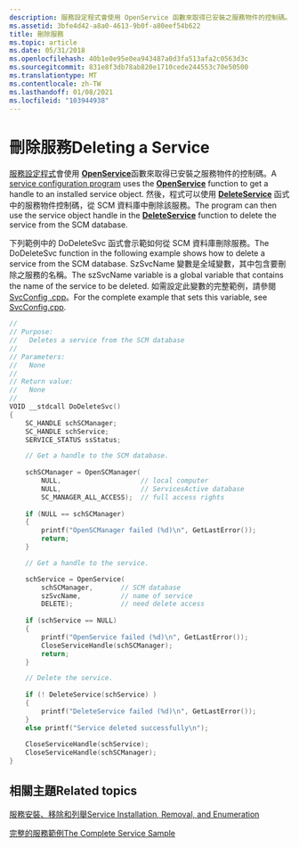 ```yaml
---
description: 服務設定程式會使用 OpenService 函數來取得已安裝之服務物件的控制碼。 然後，程式可以使用 DeleteService 函式中的服務物件控制碼，從 SCM 資料庫中刪除該服務。
ms.assetid: 3bfe4d42-a8a0-4613-9b0f-a80eef54b622
title: 刪除服務
ms.topic: article
ms.date: 05/31/2018
ms.openlocfilehash: 40b1e0e95e0ea943487a0d3fa513afa2c0563d3c
ms.sourcegitcommit: 831e8f3db78ab820e1710cede244553c70e50500
ms.translationtype: MT
ms.contentlocale: zh-TW
ms.lasthandoff: 01/08/2021
ms.locfileid: "103944938"
---
```

# <a name="deleting-a-service"></a><span data-ttu-id="fd1db-104">刪除服務</span><span class="sxs-lookup"><span data-stu-id="fd1db-104">Deleting a Service</span></span>

<span data-ttu-id="fd1db-105">[服務設定程式](service-configuration-programs.md)會使用 [**OpenService**](/windows/desktop/api/Winsvc/nf-winsvc-openservicea)函數來取得已安裝之服務物件的控制碼。</span><span class="sxs-lookup"><span data-stu-id="fd1db-105">A [service configuration program](service-configuration-programs.md) uses the [**OpenService**](/windows/desktop/api/Winsvc/nf-winsvc-openservicea) function to get a handle to an installed service object.</span></span> <span data-ttu-id="fd1db-106">然後，程式可以使用 [**DeleteService**](/windows/desktop/api/Winsvc/nf-winsvc-deleteservice) 函式中的服務物件控制碼，從 SCM 資料庫中刪除該服務。</span><span class="sxs-lookup"><span data-stu-id="fd1db-106">The program can then use the service object handle in the [**DeleteService**](/windows/desktop/api/Winsvc/nf-winsvc-deleteservice) function to delete the service from the SCM database.</span></span>

<span data-ttu-id="fd1db-107">下列範例中的 DoDeleteSvc 函式會示範如何從 SCM 資料庫刪除服務。</span><span class="sxs-lookup"><span data-stu-id="fd1db-107">The DoDeleteSvc function in the following example shows how to delete a service from the SCM database.</span></span> <span data-ttu-id="fd1db-108">SzSvcName 變數是全域變數，其中包含要刪除之服務的名稱。</span><span class="sxs-lookup"><span data-stu-id="fd1db-108">The szSvcName variable is a global variable that contains the name of the service to be deleted.</span></span> <span data-ttu-id="fd1db-109">如需設定此變數的完整範例，請參閱 [SvcConfig .cpp](svcconfig-cpp.md)。</span><span class="sxs-lookup"><span data-stu-id="fd1db-109">For the complete example that sets this variable, see [SvcConfig.cpp](svcconfig-cpp.md).</span></span>


```C++
//
// Purpose: 
//   Deletes a service from the SCM database
//
// Parameters:
//   None
// 
// Return value:
//   None
//
VOID __stdcall DoDeleteSvc()
{
    SC_HANDLE schSCManager;
    SC_HANDLE schService;
    SERVICE_STATUS ssStatus; 

    // Get a handle to the SCM database. 
 
    schSCManager = OpenSCManager( 
        NULL,                    // local computer
        NULL,                    // ServicesActive database 
        SC_MANAGER_ALL_ACCESS);  // full access rights 
 
    if (NULL == schSCManager) 
    {
        printf("OpenSCManager failed (%d)\n", GetLastError());
        return;
    }

    // Get a handle to the service.

    schService = OpenService( 
        schSCManager,       // SCM database 
        szSvcName,          // name of service 
        DELETE);            // need delete access 
 
    if (schService == NULL)
    { 
        printf("OpenService failed (%d)\n", GetLastError()); 
        CloseServiceHandle(schSCManager);
        return;
    }

    // Delete the service.
 
    if (! DeleteService(schService) ) 
    {
        printf("DeleteService failed (%d)\n", GetLastError()); 
    }
    else printf("Service deleted successfully\n"); 
 
    CloseServiceHandle(schService); 
    CloseServiceHandle(schSCManager);
}
```



## <a name="related-topics"></a><span data-ttu-id="fd1db-110">相關主題</span><span class="sxs-lookup"><span data-stu-id="fd1db-110">Related topics</span></span>

<dl> <dt>

[<span data-ttu-id="fd1db-111">服務安裝、移除和列舉</span><span class="sxs-lookup"><span data-stu-id="fd1db-111">Service Installation, Removal, and Enumeration</span></span>](service-installation-removal-and-enumeration.md)
</dt> <dt>

[<span data-ttu-id="fd1db-112">完整的服務範例</span><span class="sxs-lookup"><span data-stu-id="fd1db-112">The Complete Service Sample</span></span>](the-complete-service-sample.md)
</dt> </dl>

 

 



